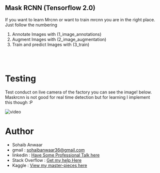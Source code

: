 ## Mask RCNN (Tensorflow 2.0)


If you want to learn Mrcnn or want to train mrcnn you are in the right place. Just follow the numbering 


1. Annotate Images with (1_image_annotations) 
2. Augment Images with (2_image_augmentation) 
3. Train and predict Images with (3_train) 

<br>
<br>

# Testing

Test conduct on live camera of the factory you can see the image!
 below. Maskrcnn is not good for real time detection but for learning I implement this though :P

![video](./extras/video.gif)

# Author 

* Sohaib Anwaar
* gmail          : sohaibanwaar36@gmail.com
* linkedin       : [Have Some Professional Talk here](https://www.linkedin.com/in/sohaib-anwaar-4b7ba1187/)
* Stack Overflow : [Get my help Here](https://stackoverflow.com/users/7959545/sohaib-anwaar)
* Kaggle         : [View my master-pieces here](https://www.kaggle.com/sohaibanwaar1203)
